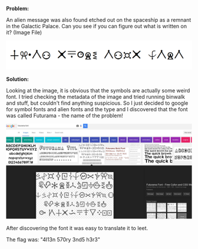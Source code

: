 <b>Problem:</b>

An alien message was also found etched out on the spaceship as a remnant in the Galactic Palace. 
Can you see if you can figure out what is written on it? (Image File)

<img src="https://github.com/indraniljana/H4CKN1T_writeup_2016/blob/master/Futurama/Q6.png" />



<b>Solution:</b>

Looking at the image, it is obvious that the symbols are actually some weird font.
I tried checking the metadata of the image and tried running binwalk and stuff, but couldn't find anything suspicious.
So I just decided to google for symbol fonts and alien fonts and the type and I discovered that the font was called Futurama - the 
name of the problem!

<img src="https://github.com/indraniljana/H4CKN1T_writeup_2016/blob/master/Futurama/Q6.JPG" />

After discovering the font it was easy to translate it to leet.

The flag was: "4l13n 570ry 3nd5 h3r3"
